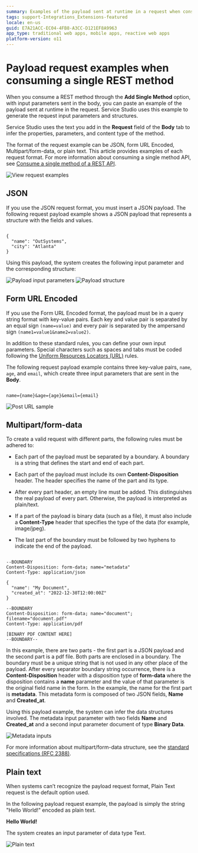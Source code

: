 ```yaml
---
summary: Examples of the payload sent at runtime in a request when consuming a REAT method.
tags: support-Integrations_Extensions-featured
locale: en-us
guid: E7A21ACC-EC04-4FB8-A3CC-D121EF8A9963
app_type: traditional web apps, mobile apps, reactive web apps
platform-version: o11
---
```


# Payload request examples when consuming a single REST method

When you consume a REST method through the **Add Single Method** option, with input parameters sent in the body, you can paste an example of the payload sent at runtime in the request. Service Studio uses this example to generate the request input parameters and structures.

Service Studio uses the text you add in the **Request** field of the **Body** tab to infer the properties, parameters, and content type of the method.

The format of the request example can be JSON, form URL Encoded, Multipart/form-data, or plain text. This article provides examples of each request format. For more information about consuming a single method API, see [Consume a single method of a REST API](consume-a-rest-api.md#single-method).

![View request examples](images/view-request-examples-ss.png) 

## JSON 

If you use the JSON request format, you must insert a JSON payload. The following request payload example shows a JSON payload that represents a structure with the fields and values.

```

{
  "name": "OutSystems",
  "city": "Atlanta"
}

```

Using this payload, the system creates the following input parameter and the corresponding structure:

![Payload input parameters](images/payload-input-parameters-ss.png) ![Payload structure](images/payload-structure-ss.png) 

## Form URL Encoded 

If you use the Form URL Encoded format, the payload must be in a query string format with key-value pairs. Each key and value pair is separated by an equal sign ``(name=value)`` and every pair is separated by the ampersand sign ``(name1=value1&name2=value2)``.

In addition to these standard rules, you can define your own input parameters. Special characters such as spaces and tabs must be coded following the [Uniform Resources Locators (URL)](https://www.rfc-editor.org/rfc/rfc1738) rules.

The following request payload example contains three key-value pairs, ``name``, ``age``, and ``email``, which create three input parameters that are sent in the **Body**.

```

name={name}&age={age}&email={email} 

```
![Post URL sample](images/post-url-sample-ss.png)

## Multipart/form-data

To create a valid request with different parts, the following rules must be adhered to:

* Each part of the payload must be separated by a boundary. A boundary is a string that defines the start and end of each part. 

* Each part of the payload must include its own **Content-Disposition** header. The header  specifies the name of the part and its type.

* After every part header, an empty line must  be added. This distinguishes the real payload of every part. Otherwise, the payload is interpreted as plain/text.

* If a part of the payload is binary data (such as a file), it must also include a **Content-Type** header that specifies the type of the data (for example, image/jpeg).

* The last part of the boundary must be followed by two hyphens to indicate the end of the payload.

```

--BOUNDARY
Content-Disposition: form-data; name="metadata"
Content-Type: application/json

{
  "name": "My Document",
  "created_at": "2022-12-30T12:00:00Z"
}

--BOUNDARY
Content-Disposition: form-data; name="document"; filename="document.pdf"
Content-Type: application/pdf

[BINARY PDF CONTENT HERE]
--BOUNDARY--

```

In this example, there are two parts - the first part is a JSON payload and the second part is a pdf file. Both parts are enclosed in a boundary. The boundary must be a unique string that is not used in any other place of the payload. After every separator boundary string occurrence, there is a **Content-Disposition** header with a disposition type of **form-data** where the disposition contains a **name** parameter and the value of that parameter is the original field name in the form. In the example, the name for the first part is **metadata**. This metadata form is composed of two JSON fields, **Name** and **Created_at**.

Using this payload example, the system can infer the data structures involved. The metadata input parameter with two fields **Name** and **Created_at** and a second input parameter document of type **Binary Data**.

![Metadata inputs](images/metadata-inputs-ss.png) 

For more information about multipart/form-data structure, see the [standard specifications (RFC 2388)](https://www.ietf.org/rfc/rfc2388.txt).

## Plain text 

When systems can’t recognize the payload request format, Plain Text request is the default option used.

In the following payload request example, the payload is simply the string "Hello World!" encoded as plain text. 

**Hello World!**

The system creates an input parameter of data type Text.

![Plain text](images/plain-text-ss.png)
